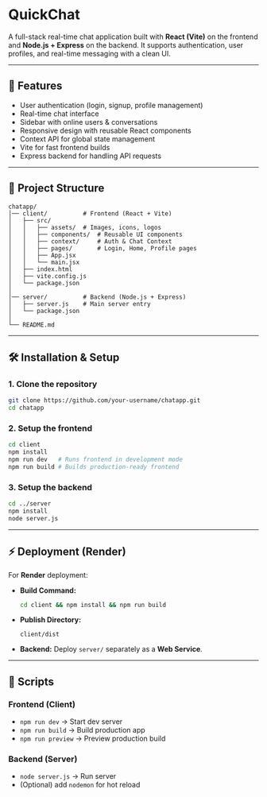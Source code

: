 # QuickChat

A full-stack real-time chat application built with **React (Vite)** on the frontend and **Node.js + Express** on the backend.
It supports authentication, user profiles, and real-time messaging with a clean UI.

---

## 🚀 Features

* User authentication (login, signup, profile management)
* Real-time chat interface
* Sidebar with online users & conversations
* Responsive design with reusable React components
* Context API for global state management
* Vite for fast frontend builds
* Express backend for handling API requests

---

## 📂 Project Structure

```
chatapp/
│── client/          # Frontend (React + Vite)
│   ├── src/
│   │   ├── assets/  # Images, icons, logos
│   │   ├── components/  # Reusable UI components
│   │   ├── context/     # Auth & Chat Context
│   │   ├── pages/       # Login, Home, Profile pages
│   │   ├── App.jsx
│   │   └── main.jsx
│   ├── index.html
│   ├── vite.config.js
│   └── package.json
│
│── server/          # Backend (Node.js + Express)
│   ├── server.js    # Main server entry
│   └── package.json
│
└── README.md
```

---

## 🛠️ Installation & Setup

### 1. Clone the repository

```bash
git clone https://github.com/your-username/chatapp.git
cd chatapp
```

### 2. Setup the frontend

```bash
cd client
npm install
npm run dev   # Runs frontend in development mode
npm run build # Builds production-ready frontend
```

### 3. Setup the backend

```bash
cd ../server
npm install
node server.js
```

---

## ⚡ Deployment (Render)

For **Render** deployment:

* **Build Command:**

  ```bash
  cd client && npm install && npm run build
  ```

* **Publish Directory:**

  ```
  client/dist
  ```

* **Backend:** Deploy `server/` separately as a **Web Service**.

---

## 📜 Scripts

### Frontend (Client)

* `npm run dev` → Start dev server
* `npm run build` → Build production app
* `npm run preview` → Preview production build

### Backend (Server)

* `node server.js` → Run server
* (Optional) add `nodemon` for hot reload


